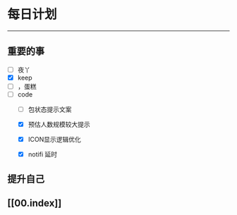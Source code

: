 
# 每日计划
---
## 重要的事

- [ ]    夜丫
- [x]   keep
- [ ] ，蛋糕
- [ ] code
    - [ ]  包状态提示文案
    - [x] 预估人数规模较大提示
    - [x] ICON显示逻辑优化
    - [x] notifi 延时




## 提升自己

  



## [[00.index]]










